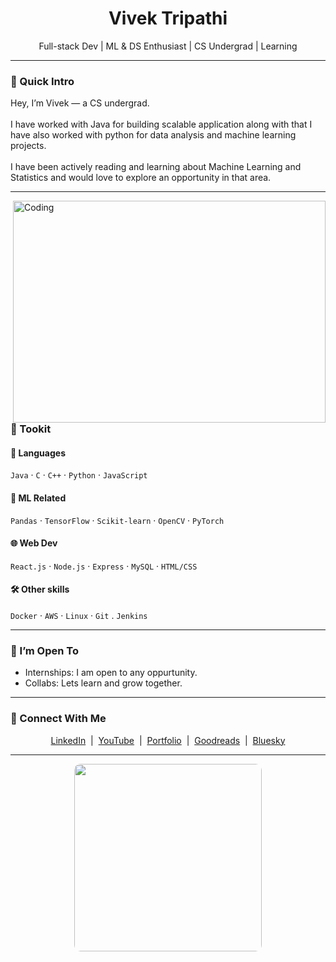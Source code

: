 
<h1 align="center">Vivek Tripathi</h1>
<p align="center">Full-stack Dev | ML & DS Enthusiast | CS Undergrad | Learning</p>

---

### 🧠 Quick Intro

Hey, I’m Vivek — a CS undergrad.  
<br>
I have worked with Java for building scalable application along with that I have also worked with python for data analysis and machine learning projects.  
<br>
I have been actively reading and learning about Machine Learning and Statistics and would love to explore an opportunity in that area.

---
<img align="right" alt="Coding" width="500" height="355" border-radius= "10px" src="https://github.com/user-attachments/assets/a92bccf2-0b54-45c1-917a-f4f4a465277d">

### 🔨 Tookit

#### 🚧 Languages
`Java` · `C` · `C++` · `Python` · `JavaScript`

#### 🧠 ML Related
`Pandas` · `TensorFlow` · `Scikit-learn` · `OpenCV` · `PyTorch`

#### 🌐 Web Dev
`React.js` · `Node.js` · `Express` · `MySQL` · `HTML/CSS`

#### 🛠 Other skills
`Docker` · `AWS` · `Linux` · `Git` . `Jenkins`

---

### 🤝 I’m Open To

- Internships: I am open to any oppurtunity.
- Collabs: Lets learn and grow together.

---

### 🔗 Connect With Me

<p align="center">
  <a href="https://www.linkedin.com/in/vivek-tripathi-4a42a1162/" target="_blank">LinkedIn</a> &nbsp;|&nbsp;
  <a href="https://www.youtube.com/@vivekIsLagging" target="_blank">YouTube</a> &nbsp;|&nbsp;
  <a href="https://www.vivektripathi.com" target="_blank">Portfolio</a> &nbsp;|&nbsp;
  <a href="https://www.goodreads.com/user/show/188641679-vivek-tripathi" target="_blank">Goodreads</a> &nbsp;|&nbsp;
  <a href="https://bsky.app/profile/vivektripathi.bsky.social" target="_blank">Bluesky</a>
</p>

---


<div align="center">
  <img src="[https://your-gif-url.gif](https://www.google.com/url?sa=i&url=https%3A%2F%2Fwww.pinterest.com%2Fideas%2Fsamurai-champloo-mugen-gif%2F921570029890%2F&psig=AOvVaw2dzIVqT68CX-9ef-QFaCKI&ust=1751110612999000&source=images&cd=vfe&opi=89978449&ved=0CBAQjRxqFwoTCKDv5v_BkY4DFQAAAAAdAAAAABAE) " width="300" style="border-radius: 10px;">
</div>
